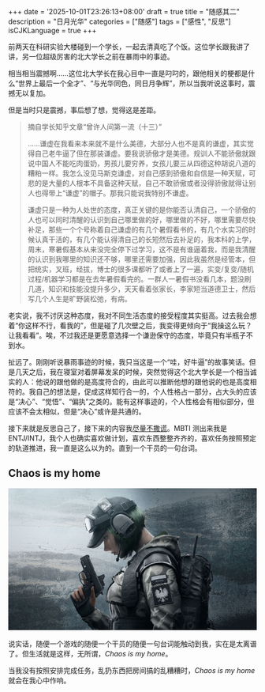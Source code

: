 +++
date = '2025-10-01T23:26:13+08:00'
draft = true
title = "随感其二"
description = "日月光华"
categories = ["随感"]
tags = ["感性", "反思"]
isCJKLanguage = true
+++

前两天在科研实验大楼碰到一个学长，一起去清真吃了个饭。这位学长跟我讲了讲，另一位超级厉害的北大学长之前在暴雨中的事迹。

相当相当震撼啊……这位北大学长在我心目中一直是叼叼的，跟他相关的梗都是什么“世界上最后一个全才”、“与光华同色，同日月争辉”，所以当我听说这事时，震撼无以复加。

但是当时只是震撼，事后想了想，觉得这是差距。

> 摘自学长知乎文章“曾许人间第一流（十三）”
>
> ……谦虚在我看来本来就不是什么美德，大部分人也不是真的谦虚，其实觉得自己老牛逼了但在那装谦虚。要我说骄傲才是美德。规训人不能骄傲就跟说中国人不能吃肉蛋奶，男孩儿要穷养，女孩儿要三从四德这种胡说八道的糟粕一样。我怎么没见马斯克谦虚，对自己感到骄傲和自信是一种天赋，可悲的是大量的人根本不具备这种天赋，自己不敢骄傲或者没得骄傲就得让别人也得带上“谦虚”的帽子。那我只能说我特别不谦虚。
>
> 谦虚只是一种为人处世的态度，真正关键的是你能否认清自己，一个骄傲的人也可以同时清醒的认识到自己哪里做的好，哪里做的不好，哪里需要尽快补足，那些一个个号称着自己谦虚的有几个暑假看书的，有几个水实习的时候认真干活的，有几个能认得清自己的长短然后去补足的，我本科的上学，周末，寒暑假基本从来没完全停下过学习，这不是有谁逼着我，而是我清醒的认识到我哪里的知识还不够，哪里还需要加强，因此我虽然是经管本，但把统实，叉班，经拔，博士的很多课都听了或者上了一遍，实变/复变/随机过程/机器学习都是在去年暑假看完的。一群人一暑假书没看几本，题没刷几道，知识和技能没提升多少，天天看着张家长，李家短当道德卫士，然后写几个人生是旷野装松弛，有病。

老实说，我不讨厌这种态度，我对不同生活态度的接受程度其实挺高。过去我会想着“你这样不行，看我的”，但是碰了几次壁之后，我变得更倾向于“我操这么玩？让我看看”。唉，不过我还是更愿意选择一个谦逊保守的态度，毕竟只有半瓶子不到水。

扯远了。刚刚听说暴雨事迹的时候，我只当这是一个“哇，好牛逼”的故事笑话。但是几天之后，我在寝室对着屏幕发呆的时候，突然觉得这个北大学长是一个相当诚实的人：他说的跟他做的是高度符合的，由此可以推断他想的跟他说的也是高度相符的。我自己的想法是，促成这样知行合一的，个人性格占一部分，占大头的应该是“决心”、“觉悟”、“偏执”之类的。能有这样事迹的，个人性格会有相似部分，但应该不会太相似，但是“决心”或许是共通的。

接下来就是反思自己了，接下来的内容我[尽量不撒谎](https://001eander.github.io/posts/%E9%9A%8F%E6%84%9F%E5%85%B6%E4%B8%80/)。MBTI 测出来我是 ENTJ/INTJ，我个人也确实喜欢做计划，喜欢东西整整齐齐的，喜欢任务按照预定的轨道推进，我一直是这么以为的。直到一个干员的一句台词。

## Chaos is my home

![Ela: Chaos is my home.](../../images/ela.jpg)

说实话，随便一个游戏的随便一个干员的随便一句台词能触动到我，实在是太离谱了。但生活就是这样，无所谓，*Chaos is my home*。

当我没有按照安排完成任务，乱扔东西把房间搞的乱糟糟时，*Chaos is my home* 就会在我心中作响。
